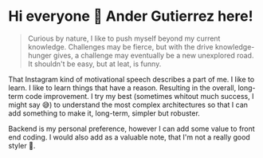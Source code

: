 # Hi everyone 🤘 Ander Gutierrez here!

> Curious by nature, I like to push myself beyond my current knowledge. Challenges may be fierce, but with the drive knowledge-hunger gives, a challenge may eventually be a new unexplored road. It shouldn't be easy, but at leat, is funny. 

That Instagram kind of motivational speech describes a part of me. I like to learn. I like to learn things that have a reason. Resulting in the overall, long-term code improvement. I try my best (sometimes whitout much success, I might say 😅) to understand the most complex architectures so that I can add something to make it, long-term, simpler but robuster.

Backend is my personal preference, however I can add some value to front end coding. I would also add as a valuable note, that I'm not a really good styler 😬.

<!--
**AnderGI/AnderGI** is a ✨ _special_ ✨ repository because its `README.md` (this file) appears on your GitHub profile.

Here are some ideas to get you started:

- 🔭 I’m currently working on ...
- 🌱 I’m currently learning ...
- 👯 I’m looking to collaborate on ...
- 🤔 I’m looking for help with ...
- 💬 Ask me about ...
- 📫 How to reach me: ...
- 😄 Pronouns: ...
- ⚡ Fun fact: ...
-->
